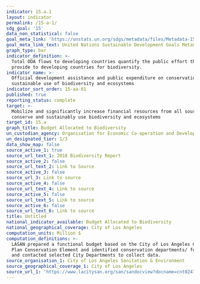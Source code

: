 ```yaml
---
indicator: 15.a.1
layout: indicator
permalink: /15-a-1/
sdg_goal: '15'
data_non_statistical: false
goal_meta_link: 'https://unstats.un.org/sdgs/metadata/files/Metadata-15-0a-01.pdf'
goal_meta_link_text: United Nations Sustainable Development Goals Metadata (PDF 4.0 MB)
graph_type: bar
indicator_definition: >-
  Total ODA flows to developing countries quantify the public effort that donors
  provide to developing countries for biodiversity.
indicator_name: >-
  Official development assistance and public expenditure on conservation and
  sustainable use of biodiversity and ecosystems
indicator_sort_order: 15-aa-01
published: true
reporting_status: complete
target: >-
  Mobilize and significantly increase financial resources from all sources to
  conserve and sustainably use biodiversity and ecosystems
target_id: 15.a
graph_title: Budget Allocated to Biodiversity
un_custodian_agency: Organisation for Economic Co-operation and Development (OECD)
un_designated_tier: 1/3
data_show_map: false
source_active_1: true
source_url_text_1: 2018 Biodiversity Report
source_active_2: false
source_url_text_2: Link to Source
source_active_3: false
source_url_3: Link to source
source_active_4: false
source_url_text_4: Link to source
source_active_5: false
source_url_text_5: Link to source
source_active_6: false
source_url_text_6: Link to source
title: Untitled
national_indicator_available: Budget Allocated to Biodiversity
national_geographical_coverage: City of Los Angeles
computation_units: Million $
computation_definitions: >-
  LASAN prepared a functional budget based on the City of Los Angeles General
  Plan Conservation Element and identified conservation departments/ functions,
  and contacted selected City Departments to collect data.
source_organisation_1: City of Los Angeles Sanitation & Environment
source_geographical_coverage_1: City of Los Angeles
source_url_1: 'https://www.lacitysan.org/san/sandocview?docname=cnt024743'
---
```

